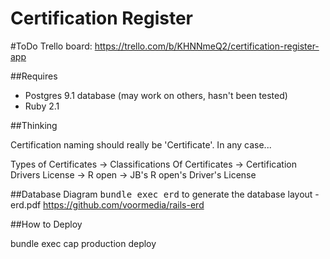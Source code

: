 Certification Register
===============

#ToDo
Trello board: https://trello.com/b/KHNNmeQ2/certification-register-app

##Requires
 - Postgres 9.1 database (may work on others, hasn't been tested)
 - Ruby 2.1

##Thinking

Certification naming should really be 'Certificate'. In any case...

Types of Certificates -> Classifications Of Certificates -> Certification
Drivers License -> R open -> JB's R open's Driver's License

##Database Diagram
<tt>bundle exec erd</tt> to generate the database layout - erd.pdf
https://github.com/voormedia/rails-erd

 ##How to Deploy
 
 bundle exec cap production deploy